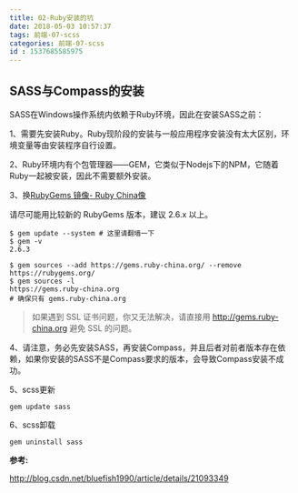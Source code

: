 ```yaml
---
title: 02-Ruby安装的坑
date: 2018-05-03 10:57:37
tags: 前端-07-scss
categories: 前端-07-scss
id : 1537685585975
---
```

## SASS与Compass的安装

SASS在Windows操作系统内依赖于Ruby环境，因此在安装SASS之前：

1、需要先安装Ruby。Ruby现阶段的安装与一般应用程序安装没有太大区别，环境变量等由安装程序自行设置。

2、Ruby环境内有个包管理器——GEM，它类似于Nodejs下的NPM，它随着Ruby一起被安装，因此不需要额外安装。

3、换[RubyGems 镜像- Ruby China像](http://gems.ruby-china.org/)

请尽可能用比较新的 RubyGems 版本，建议 2.6.x 以上。
```
$ gem update --system # 这里请翻墙一下
$ gem -v
2.6.3
```


```
$ gem sources --add https://gems.ruby-china.org/ --remove https://rubygems.org/
$ gem sources -l
https://gems.ruby-china.org
# 确保只有 gems.ruby-china.org
```
> 如果遇到 SSL 证书问题，你又无法解决，请直接用 http://gems.ruby-china.org 避免 SSL 的问题。

4、请注意，务必先安装SASS，再安装Compass，并且后者对前者版本存在依赖，如果你安装的SASS不是Compass要求的版本，会导致Compass安装不成功。

5、scss更新

```
gem update sass

```
6、scss卸载
```
gem uninstall sass
```



**参考:**

http://blog.csdn.net/bluefish1990/article/details/21093349